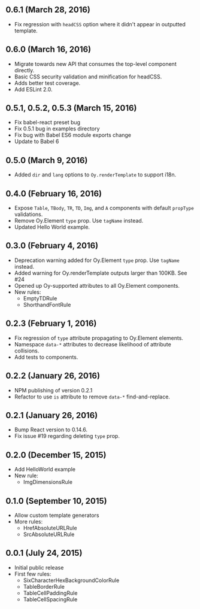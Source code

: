 ## 0.6.1 (March 28, 2016)

- Fix regression with `headCSS` option where it didn't appear in outputted template.

## 0.6.0 (March 16, 2016)

- Migrate towards new API that consumes the top-level component directly.
- Basic CSS security validation and minification for headCSS.
- Adds better test coverage.
- Add ESLint 2.0.

## 0.5.1, 0.5.2, 0.5.3 (March 15, 2016)

- Fix babel-react preset bug
- Fix 0.5.1 bug in examples directory
- Fix bug with Babel ES6 module exports change
- Update to Babel 6

## 0.5.0 (March 9, 2016)

- Added `dir` and `lang` options to `Oy.renderTemplate` to support i18n.

## 0.4.0 (February 16, 2016)

- Expose `Table`, `TBody`, `TR`, `TD`, `Img`, and `A` components with default `propType` validations.
- Remove Oy.Element `type` prop. Use `tagName` instead.
- Updated Hello World example.

## 0.3.0 (February 4, 2016)

- Deprecation warning added for Oy.Element `type` prop. Use `tagName` instead.
- Added warning for Oy.renderTemplate outputs larger than 100KB. See #24
- Opened up Oy-supported attributes to all Oy.Element components.
- New rules:
  - EmptyTDRule
  - ShorthandFontRule

## 0.2.3 (February 1, 2016)

- Fix regression of `type` attribute propagating to Oy.Element elements.
- Namespace `data-*` attributes to decrease likelihood of attribute collisions.
- Add tests to components.

## 0.2.2 (January 26, 2016)

- NPM publishing of version 0.2.1
- Refactor to use `is` attribute to remove `data-*` find-and-replace.

## 0.2.1 (January 26, 2016)

- Bump React version to 0.14.6.
- Fix issue #19 regarding deleting `type` prop.

## 0.2.0 (December 15, 2015)

- Add HelloWorld example
- New rule:
  - ImgDimensionsRule

## 0.1.0 (September 10, 2015)

- Allow custom template generators
- More rules:
  - HrefAbsoluteURLRule
  - SrcAbsoluteURLRule

## 0.0.1 (July 24, 2015)

- Initial public release
- First few rules:
  - SixCharacterHexBackgroundColorRule
  - TableBorderRule
  - TableCellPaddingRule
  - TableCellSpacingRule
